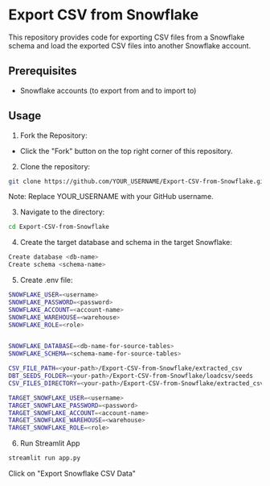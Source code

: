 # Export CSV from Snowflake
This repository provides code for exporting
CSV files from a Snowflake schema and load the exported CSV files into
another Snowflake account. 

## Prerequisites

- Snowflake accounts (to export
from and to import to) 

## Usage

1. Fork the Repository: 
- Click the "Fork" button on the top right corner of this repository. 

2. Clone the repository: 
```sh
git clone https://github.com/YOUR_USERNAME/Export-CSV-from-Snowflake.git
```
Note: Replace YOUR_USERNAME with your GitHub username. 

3. Navigate to the directory: 
```sh
cd Export-CSV-from-Snowflake
```

4. Create the target database and schema in the target Snowflake:
```sh
Create database <db-name>
Create schema <schema-name>
```

5. Create .env file:
```sh
SNOWFLAKE_USER=<username>
SNOWFLAKE_PASSWORD=<password>
SNOWFLAKE_ACCOUNT=<account-name>
SNOWFLAKE_WAREHOUSE=<warehouse>
SNOWFLAKE_ROLE=<role>


SNOWFLAKE_DATABASE=<db-name-for-source-tables>
SNOWFLAKE_SCHEMA=<schema-name-for-source-tables>

CSV_FILE_PATH=<your-path>/Export-CSV-from-Snowflake/extracted_csv
DBT_SEEDS_FOLDER=<your-path>/Export-CSV-from-Snowflake/loadcsv/seeds
CSV_FILES_DIRECTORY=<your-path>/Export-CSV-from-Snowflake/extracted_csv

TARGET_SNOWFLAKE_USER=<username>
TARGET_SNOWFLAKE_PASSWORD=<password>
TARGET_SNOWFLAKE_ACCOUNT=<account-name>
TARGET_SNOWFLAKE_WAREHOUSE=<warehouse>
TARGET_SNOWFLAKE_ROLE=<role>
```

6. Run Streamlit App
```sh
streamlit run app.py
```
Click on "Export Snowflake CSV Data"

